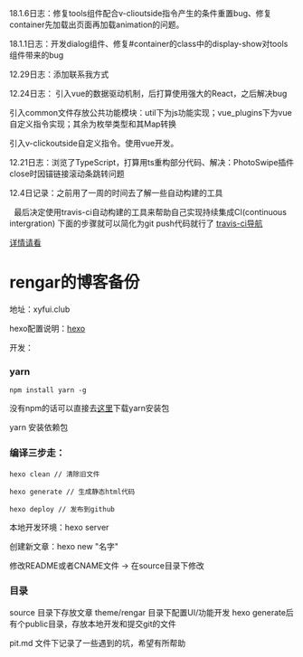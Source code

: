 18.1.6日志：修复tools组件配合v-clioutside指令产生的条件重置bug、修复container先加载出页面再加载animation的问题。

18.1.1日志：开发dialog组件、修复#container的class中的display-show对tools组件带来的bug 

12.29日志：添加联系我方式

12.24日志：
引入vue的数据驱动机制，后打算使用强大的React，之后解决bug

引入common文件存放公共功能模块：util下为js功能实现；vue_plugins下为vue自定义指令实现；其余为枚举类型和其Map转换

引入v-clickoutside自定义指令。使用vue开发。

12.21日志：浏览了TypeScript，打算用ts重构部分代码、解决：PhotoSwipe插件close时因锚链接滚动条跳转问题

12.4日记录：之前用了一周的时间去了解一些自动构建的工具

    最后决定使用travis-ci自动构建的工具来帮助自己实现持续集成CI(continuous intergration)
    下面的步骤就可以简化为git push代码就行了
[travis-ci导航](https://travis-ci.org/)

[详情请看](http://xyyf.club/2017/12/04/%E5%BC%80%E5%A7%8B%E4%BD%BF%E7%94%A8travis-ci%E6%B5%8B%E8%AF%95/)

# rengar的博客备份

地址：xyfui.club

hexo配置说明：[hexo](https://hexo.io/zh-cn/docs/configuration.html)

开发：
### yarn

```
npm install yarn -g
```
没有npm的话可以直接去[这里](https://yarnpkg.com/en/docs/install)下载yarn安装包

yarn 安装依赖包

### 编译三步走：

    hexo clean // 清除旧文件
    
    hexo generate // 生成静态html代码
    
    hexo deploy // 发布到github
    
本地开发环境：hexo server

创建新文章：hexo new "名字"

修改README或者CNAME文件 -> 在source目录下修改

### 目录
source 目录下存放文章
theme/rengar 目录下配置UI/功能开发
hexo generate后有个public目录，存放本地开发和提交git的文件

pit.md 文件下记录了一些遇到的坑，希望有所帮助


